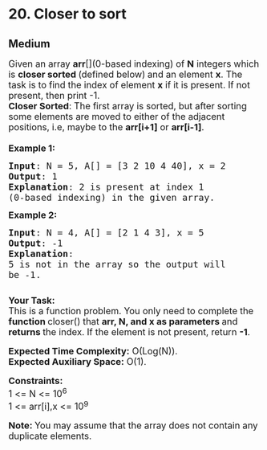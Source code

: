 # 20. Closer to sort
## Medium 
<div class="problem-statement" style="user-select: auto;">
                <p style="user-select: auto;"></p><p style="user-select: auto;"><span style="font-size: 18px; user-select: auto;">Given an array <strong style="user-select: auto;">arr</strong>[](0-based indexing) of <strong style="user-select: auto;">N</strong> integers which is <strong style="user-select: auto;">closer sorted </strong>(defined below)<strong style="user-select: auto;"> </strong>and an element <strong style="user-select: auto;">x</strong>. The task is to find the index of element <strong style="user-select: auto;">x</strong> if it is present. If not present, then print -1.</span><br style="user-select: auto;">
<span style="font-size: 18px; user-select: auto;"><strong style="user-select: auto;">Closer Sorted</strong>: The first array is sorted, but after sorting some elements are moved to either of the adjacent positions, i.e, maybe to the <strong style="user-select: auto;">arr[i+1]</strong> or <strong style="user-select: auto;">arr[i-1]</strong>.<br style="user-select: auto;">
<br style="user-select: auto;">
<strong style="user-select: auto;">Example 1:</strong></span></p>

<pre style="user-select: auto;"><span style="font-size: 18px; user-select: auto;"><strong style="user-select: auto;">Input</strong>: N = 5, A[] = [3 2 10 4 40], x = 2
<strong style="user-select: auto;">Output</strong>: 1
<strong style="user-select: auto;">Explanation</strong>: 2 is present at index 1 
(0-based indexing) in the given array.</span></pre>

<p style="user-select: auto;"><span style="font-size: 18px; user-select: auto;"><strong style="user-select: auto;">Example 2:</strong></span></p>

<pre style="user-select: auto;"><span style="font-size: 18px; user-select: auto;"><strong style="user-select: auto;">Input</strong>: N = 4, A[] = [2 1 4 3], x = 5
<strong style="user-select: auto;">Output</strong>: -1
<strong style="user-select: auto;">Explanation</strong>: 
5 is not in the array so the output will 
be -1.
</span>
</pre>

<p style="user-select: auto;"><span style="font-size: 18px; user-select: auto;"><strong style="user-select: auto;">Your Task:</strong><br style="user-select: auto;">
This is a function problem. You only need to complete the <strong style="user-select: auto;">function </strong>closer() that <strong style="user-select: auto;">arr, N, and x as parameters </strong>and <strong style="user-select: auto;">returns </strong>the index. If the element is not present, return <strong style="user-select: auto;">-1</strong>.</span><br style="user-select: auto;">
<br style="user-select: auto;">
<span style="font-size: 18px; user-select: auto;"><strong style="user-select: auto;">Expected Time Complexity:</strong>&nbsp;O(Log(N)).<br style="user-select: auto;">
<strong style="user-select: auto;">Expected Auxiliary Space:</strong>&nbsp;O(1).</span><br style="user-select: auto;">
<br style="user-select: auto;">
<span style="font-size: 18px; user-select: auto;"><strong style="user-select: auto;">Constraints:</strong><br style="user-select: auto;">
1 &lt;= N &lt;= 10<sup style="user-select: auto;">6</sup><br style="user-select: auto;">
1 &lt;= arr[i],x &lt;= 10</span><sup style="user-select: auto;"><span style="font-size: 15px; user-select: auto;">9</span></sup><br style="user-select: auto;">
<br style="user-select: auto;">
<span style="font-size: 18px; user-select: auto;"><strong style="user-select: auto;">Note:&nbsp;</strong>You may assume that the array does not contain any duplicate elements.&nbsp;</span><br style="user-select: auto;">
&nbsp;</p>
 <p style="user-select: auto;"></p>
            </div>